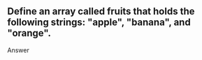 ## Define an array called fruits that holds the following strings: "apple", "banana", and "orange".

Answer 

